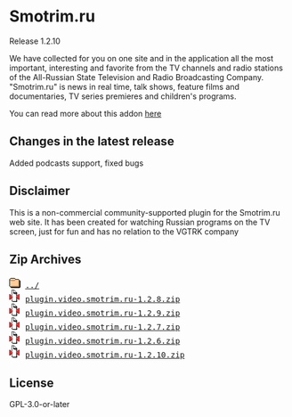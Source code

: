 # Smotrim.ru
Release 1.2.10

We have collected for you on one site and in the application all the most important, interesting and favorite from the TV channels and radio stations of the All-Russian State Television and Radio Broadcasting Company. "Smotrim.ru" is news in real time, talk shows, feature films and documentaries, TV series premieres and children's programs.
        

You can read more about this addon [here](http://xbmc.ru/forum/showthread.php?t=23431)

## Changes in the latest release 
 Added podcasts support, fixed bugs

## Disclaimer 
 This is a non-commercial community-supported plugin for the Smotrim.ru web site. It has been created for watching Russian programs on the TV screen, just for fun and has no relation to the VGTRK company
        

## Zip Archives
<pre>
<img src="../../icons/folder.gif" alt="[DIR]" > <a href="../">../</a> 
<img src="../../icons/compressed.gif" alt="[ZIP]" > <a href="plugin.video.smotrim.ru-1.2.8.zip">plugin.video.smotrim.ru-1.2.8.zip</a> 
<img src="../../icons/compressed.gif" alt="[ZIP]" > <a href="plugin.video.smotrim.ru-1.2.9.zip">plugin.video.smotrim.ru-1.2.9.zip</a> 
<img src="../../icons/compressed.gif" alt="[ZIP]" > <a href="plugin.video.smotrim.ru-1.2.7.zip">plugin.video.smotrim.ru-1.2.7.zip</a> 
<img src="../../icons/compressed.gif" alt="[ZIP]" > <a href="plugin.video.smotrim.ru-1.2.6.zip">plugin.video.smotrim.ru-1.2.6.zip</a> 
<img src="../../icons/compressed.gif" alt="[ZIP]" > <a href="plugin.video.smotrim.ru-1.2.10.zip">plugin.video.smotrim.ru-1.2.10.zip</a> 
</pre>
## License 
 GPL-3.0-or-later

